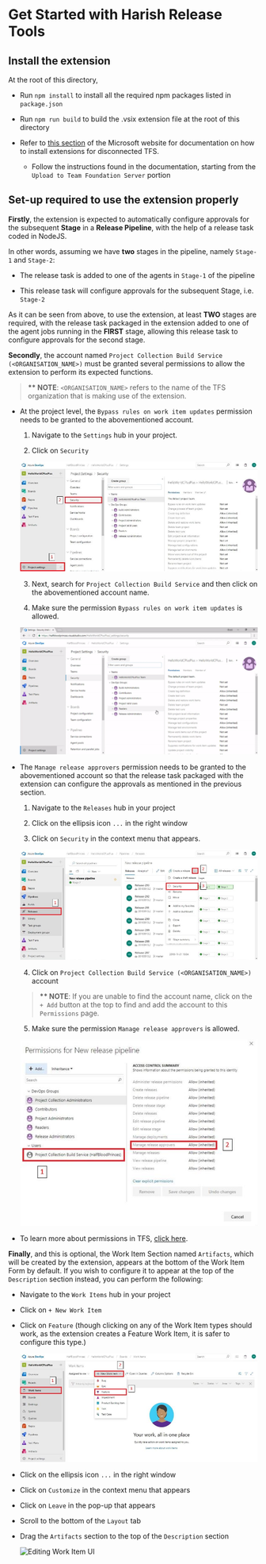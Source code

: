 
# Get Started with Harish Release Tools

## Install the extension

At the root of this directory,

* Run `npm install` to install all the required npm packages listed in `package.json`

* Run `npm run build` to build the .vsix extension file at the root of this directory

* Refer to [this section](https://docs.microsoft.com/en-us/azure/devops/marketplace/get-tfs-extensions?view=tfs-2018#install-extensions-for-disconnected-tfs) of the Microsoft website for documentation on how to install extensions for disconnected TFS.

  * Follow the instructions found in the documentation, starting from the `Upload to Team Foundation Server` portion

## Set-up required to use the extension properly

__Firstly__, the extension is expected to automatically configure approvals for the subsequent __Stage__ in a __Release Pipeline__, with the help of a release task coded in NodeJS.

In other words, assuming we have __two__ stages in the pipeline, namely `Stage-1` and `Stage-2`:

* The release task is added to one of the agents in `Stage-1` of the pipeline

* This release task will configure approvals for the subsequent Stage, i.e. `Stage-2`

As it can be seen from above, to use the extension, at least __TWO__ stages are required, with the release task packaged in the extension added to one of the agent jobs running in the __FIRST__ stage, allowing this release task to configure approvals for the second stage.

__Secondly__, the account named `Project Collection Build Service (<ORGANISATION_NAME>)` must be granted several permissions to allow the extension to perform its expected functions.

> __** NOTE__: `<ORGANISATION_NAME>` refers to the name of the TFS organization that is making use of the extension.

* At the project level, the `Bypass rules on work item updates` permission needs to be granted to the abovementioned account.

  1. Navigate to the `Settings` hub in your project.

  2. Click on `Security`

  ![Navigate to Project Settings, and then Security](/docs/Project%20Settings%20-%20Navigate%20to%20Security%20(2).jpg)

  3. Next, search for `Project Collection Build Service` and then click on the abovementioned account name.

  4. Make sure the permission `Bypass rules on work item updates` is allowed.

  ![Grant "Bypass Rules on work item updates" permission to "Project Collection Build Service (<ORGANISATION_NAME>)"](/docs/project_settings.gif)

* The `Manage release approvers` permission needs to be granted to the abovementioned account so that the release task packaged with the extension can configure the approvals as mentioned in the previous section.

  1. Navigate to the `Releases` hub in your project

  2. Click on the ellipsis icon `...` in the right window
  
  3. Click on `Security` in the context menu that appears.

  ![Navigate to Releases, and then Security](/docs/Release%20pipeline%20-%20Navigate%20to%20Security%20(2).jpg)

  4. Click on `Project Collection Build Service (<ORGANISATION_NAME>)` account

  > __** NOTE__: If you are unable to find the account name, click on the `+ Add` button at the top to find and add the account to this `Permissions` page.

  5. Make sure the permission `Manage release approvers` is allowed.
  
  ![Grant "Manage release approvers" permission to "Project Collection Build Service (<ORGANISATION_NAME>)"](/docs/Release%20pipeline%20-%20Grant%20Permissions%20(2).jpg)

* To learn more about permissions in TFS, [click here](https://docs.microsoft.com/en-us/azure/devops/organizations/security/about-permissions?view=tfs-2018).

__Finally__, and this is optional, the Work Item Section named `Artifacts`, which will be created by the extension, appears at the bottom of the Work Item Form by default. If you wish to configure it to appear at the top of the `Description` section instead, you can perform the following:

  * Navigate to the `Work Items` hub in your project

  * Click on `+ New Work Item`

  * Click on `Feature` (though clicking on any of the Work Item types should work, as the extension creates a Feature Work Item, it is safer to configure this type.)

    ![Create New Feature Work Item](/docs/Work%20Item%20-%20New%20Feature%20(2).jpg)
  
  * Click on the ellipsis icon `...` in the right window

  * Click on `Customize` in the context menu that appears

  * Click on `Leave` in the pop-up that appears

  * Scroll to the bottom of the `Layout` tab

  * Drag the `Artifacts` section to the top of the `Description` section

    ![Editing Work Item UI](/docs/work_item_ui.gif)
